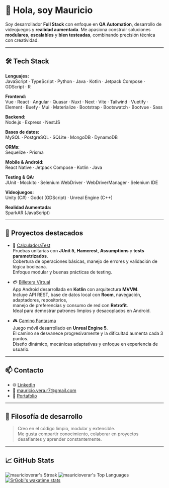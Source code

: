 # 👋 Hola, soy Mauricio

Soy desarrollador **Full Stack** con enfoque en **QA Automation**, desarrollo de videojuegos y **realidad aumentada**. Me apasiona construir soluciones **modulares**, **escalables** y **bien testeadas**, combinando precisión técnica con creatividad.

---

## 🛠️ Tech Stack

**Lenguajes:**  
JavaScript · TypeScript · Python · Java · Kotlin · Jetpack Compose · GDScript · R

**Frontend:**  
Vue · React · Angular · Quasar · Nuxt · Next · Vite · Tailwind · Vuetify · Element · Buefy · Mui · Materialize · Bootstrap · Bootswatch · Bootvue · Sass

**Backend:**  
Node.js · Express · NestJS

**Bases de datos:**  
MySQL · PostgreSQL · SQLite · MongoDB · DynamoDB

**ORMs:**  
Sequelize · Prisma

**Mobile & Android:**  
React Native · Jetpack Compose · Kotlin · Java

**Testing & QA:**  
JUnit · Mockito · Selenium WebDriver · WebDriverManager · Selenium IDE

**Videojuegos:**  
Unity (C#) · Godot (GDScript) · Unreal Engine (C++)

**Realidad Aumentada:**  
SparkAR (JavaScript)

---

## 🚀 Proyectos destacados

- 🧪 [CalculadoraTest](https://github.com/mauricioverar/calculatorjac)  
  Pruebas unitarias con **JUnit 5**, **Hamcrest**, **Assumptions** y **tests parametrizados**.  
  Cobertura de operaciones básicas, manejo de errores y validación de lógica booleana.  
  Enfoque modular y buenas prácticas de testing.

- 💳 [Billetera Virtual](https://github.com/mauricioverar/BilleteraVirtualKRoom)  
  App Android desarrollada en **Kotlin** con arquitectura **MVVM**.  
  Incluye API REST, base de datos local con **Room**, navegación, adaptadores, repositorios,  
  manejo de preferencias y consumo de red con **Retrofit**.  
  Ideal para demostrar patrones limpios y desacoplados en Android.

- 🎮 [Camino Fantasma](https://github.com/mauricioverar/Fastrun)  
  Juego móvil desarrollado en **Unreal Engine 5**.  
  El camino se desvanece progresivamente y la dificultad aumenta cada 3 puntos.  
  Diseño dinámico, mecánicas adaptativas y enfoque en experiencia de usuario.

---

## 📫 Contacto

- 🌐 [LinkedIn](https://linkedin.com/in/mauricio-vera-rodriguez)  
- 📧 mauricio.vera.r7@gmail.com  
- 🧪 [Portafolio](https://tranquil-entremet-96f58b.netlify.app/)

---

## 🧠 Filosofía de desarrollo

> Creo en el código limpio, modular y extensible.  
> Me gusta compartir conocimiento, colaborar en proyectos desafiantes y aprender constantemente.

---

## 📈 GitHub Stats

![mauricioverar's Streak](https://github-readme-streak-stats.herokuapp.com/?user=mauricioverar&theme=vue-dark&hide_border=true)
![mauricioverar's Top Languages](https://github-readme-stats.vercel.app/api/top-langs/?username=mauricioverar&theme=vue-dark&langs_count=20&show_icons=true&hide_border=true&layout=compact&hide_progress=true&include_all_commits=true&count_private=true)
[![SrGobi's wakatime stats](https://github-readme-stats.vercel.app/api/wakatime?username=mauricioverar)](https://github.com/SrGobi/github-readme-stats)

